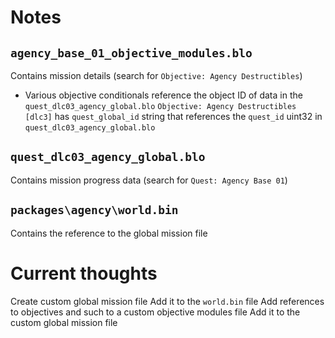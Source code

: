 # Notes
## `agency_base_01_objective_modules.blo`
Contains mission details (search for `Objective: Agency Destructibles`)
- Various objective conditionals reference the object ID of data in the `quest_dlc03_agency_global.blo`
`Objective: Agency Destructibles [dlc3]` has `quest_global_id` string that references the `quest_id` uint32 in `quest_dlc03_agency_global.blo`
## `quest_dlc03_agency_global.blo`
Contains mission progress data (search for `Quest: Agency Base 01`)
## `packages\agency\world.bin`
Contains the reference to the global mission file
# Current thoughts
Create custom global mission file
Add it to the `world.bin` file
Add references to objectives and such to a custom objective modules file
Add it to the custom global mission file